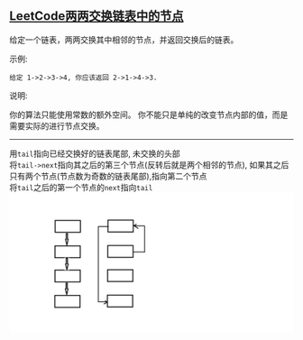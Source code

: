 ## [LeetCode两两交换链表中的节点](https://leetcode-cn.com/problems/swap-nodes-in-pairs/)

给定一个链表，两两交换其中相邻的节点，并返回交换后的链表。

示例:
```
给定 1->2->3->4, 你应该返回 2->1->4->3.
```
说明:

你的算法只能使用常数的额外空间。
你不能只是单纯的改变节点内部的值，而是需要实际的进行节点交换。
***
用`tail`指向已经交换好的链表尾部, 未交换的头部        
将`tail->next`指向其之后的第三个节点(反转后就是两个相邻的节点), 如果其之后只有两个节点(节点数为奇数的链表尾部),指向第二个节点     
将`tail`之后的第一个节点的`next`指向`tail`
![](./pics/nodes.png)